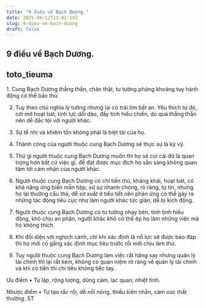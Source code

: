 ```yaml
---
title: "9 điều về Bạch Dương."
date: 2025-06-12T13:02:14Z
slug: 9-dieu-ve-bach-duong
draft: false
---
```


## 9 điều về Bạch Dương.

## toto_tieuma

​1. Cung Bạch Dương thẳng thắn, chân thật, tư tưởng phóng khoáng tuy hành động có thể bảo thủ.

2. Tuy theo chủ nghĩa lý tưởng nhưng lại có trái tim bất an. Yêu thích tự do, cởi mở hoạt bát, tinh lực dồi dào, đầy tính hiếu chiến, do quá thẳng thắn nên dễ đắc tội với người khác.

3. Sự tế nhị và khiêm tốn không phải là biệt tài của họ.

4. Thành công của người thuộc cung Bạch Dương sẽ thực sự là kỳ vỹ.

5. Thứ gì người thuộc cung Bạch Dương muốn thì họ sẽ coi cái đó là quan trọng hơn bất cứ việc gì, để đạt được mục đích họ sẵn sàng không quan tâm tới cảm nhận của người khác.

6. Người thuộc cung Bạch Dương có chí tiến thủ, khảng khái, hoạt bát, có khả năng ứng biến mẫn tiệp, xử sự nhanh chóng, rõ ràng, tự tin, nhưng họ lại thường cẩu thả, dễ sơ xuất ở tiểu tiết nên phản ứng có thể gây ra những tác động tiêu cực như làm người khác tức giận, dễ bị kích động.

7. Người thuộc cung Bạch Dương có tư tưởng nhạy bén, tính tình hiếu động, khó chịu an phận, người khác khó có thể ép họ làm những việc mà họ không thích.

8. Khi đối diện với nghịch cảnh, chỉ khi xác định là nỗ lực sẽ được báo đáp thì họ mới cố gắng xác định mục tiêu trước rồi mới chịu làm thử.

9. Tuy người thuộc cung Bạch Dương làm việc rất hăng say nhưng quản lý tài chính thì lại rất kém, không có quan niệm rõ ràng về quản lý tài chính và khi có tiền thì chi tiêu không tiếc tay.


Ưu điểm
• Tự lập, rộng lượng, dũng cảm, lạc quan, nhiệt tình.

Nhược điểm
• Tự tạo rắc rối, dễ nổi nóng, thiếu kiên nhẫn, cảm xúc thất thường.
ST